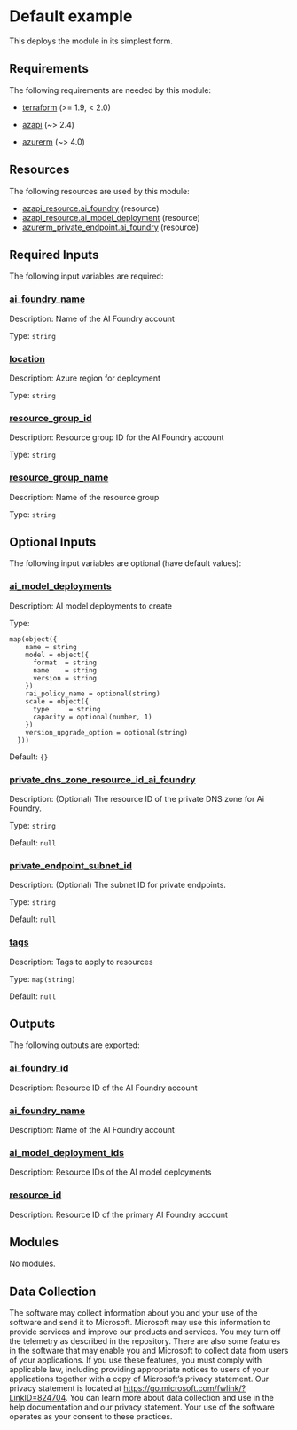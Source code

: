 <!-- BEGIN_TF_DOCS -->
# Default example

This deploys the module in its simplest form.

<!-- markdownlint-disable MD033 -->
## Requirements

The following requirements are needed by this module:

- <a name="requirement_terraform"></a> [terraform](#requirement\_terraform) (>= 1.9, < 2.0)

- <a name="requirement_azapi"></a> [azapi](#requirement\_azapi) (~> 2.4)

- <a name="requirement_azurerm"></a> [azurerm](#requirement\_azurerm) (~> 4.0)

## Resources

The following resources are used by this module:

- [azapi_resource.ai_foundry](https://registry.terraform.io/providers/Azure/azapi/latest/docs/resources/resource) (resource)
- [azapi_resource.ai_model_deployment](https://registry.terraform.io/providers/Azure/azapi/latest/docs/resources/resource) (resource)
- [azurerm_private_endpoint.ai_foundry](https://registry.terraform.io/providers/hashicorp/azurerm/latest/docs/resources/private_endpoint) (resource)

<!-- markdownlint-disable MD013 -->
## Required Inputs

The following input variables are required:

### <a name="input_ai_foundry_name"></a> [ai\_foundry\_name](#input\_ai\_foundry\_name)

Description: Name of the AI Foundry account

Type: `string`

### <a name="input_location"></a> [location](#input\_location)

Description: Azure region for deployment

Type: `string`

### <a name="input_resource_group_id"></a> [resource\_group\_id](#input\_resource\_group\_id)

Description: Resource group ID for the AI Foundry account

Type: `string`

### <a name="input_resource_group_name"></a> [resource\_group\_name](#input\_resource\_group\_name)

Description: Name of the resource group

Type: `string`

## Optional Inputs

The following input variables are optional (have default values):

### <a name="input_ai_model_deployments"></a> [ai\_model\_deployments](#input\_ai\_model\_deployments)

Description: AI model deployments to create

Type:

```hcl
map(object({
    name = string
    model = object({
      format  = string
      name    = string
      version = string
    })
    rai_policy_name = optional(string)
    scale = object({
      type     = string
      capacity = optional(number, 1)
    })
    version_upgrade_option = optional(string)
  }))
```

Default: `{}`

### <a name="input_private_dns_zone_resource_id_ai_foundry"></a> [private\_dns\_zone\_resource\_id\_ai\_foundry](#input\_private\_dns\_zone\_resource\_id\_ai\_foundry)

Description: (Optional) The resource ID of the private DNS zone for Ai Foundry.

Type: `string`

Default: `null`

### <a name="input_private_endpoint_subnet_id"></a> [private\_endpoint\_subnet\_id](#input\_private\_endpoint\_subnet\_id)

Description: (Optional) The subnet ID for private endpoints.

Type: `string`

Default: `null`

### <a name="input_tags"></a> [tags](#input\_tags)

Description: Tags to apply to resources

Type: `map(string)`

Default: `null`

## Outputs

The following outputs are exported:

### <a name="output_ai_foundry_id"></a> [ai\_foundry\_id](#output\_ai\_foundry\_id)

Description: Resource ID of the AI Foundry account

### <a name="output_ai_foundry_name"></a> [ai\_foundry\_name](#output\_ai\_foundry\_name)

Description: Name of the AI Foundry account

### <a name="output_ai_model_deployment_ids"></a> [ai\_model\_deployment\_ids](#output\_ai\_model\_deployment\_ids)

Description: Resource IDs of the AI model deployments

### <a name="output_resource_id"></a> [resource\_id](#output\_resource\_id)

Description: Resource ID of the primary AI Foundry account

## Modules

No modules.

<!-- markdownlint-disable-next-line MD041 -->
## Data Collection

The software may collect information about you and your use of the software and send it to Microsoft. Microsoft may use this information to provide services and improve our products and services. You may turn off the telemetry as described in the repository. There are also some features in the software that may enable you and Microsoft to collect data from users of your applications. If you use these features, you must comply with applicable law, including providing appropriate notices to users of your applications together with a copy of Microsoft’s privacy statement. Our privacy statement is located at <https://go.microsoft.com/fwlink/?LinkID=824704>. You can learn more about data collection and use in the help documentation and our privacy statement. Your use of the software operates as your consent to these practices.
<!-- END_TF_DOCS -->